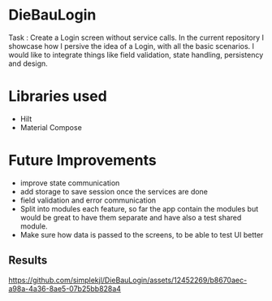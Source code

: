 # DieBauLogin

Task : Create a Login screen without service calls. 
In the current repository I showcase how I persive the idea of a Login, with all the basic scenarios. 
I would like to integrate things like field validation, state handling, persistency and design. 

# Libraries used
- Hilt
- Material Compose

# Future Improvements
- improve state communication
- add storage to save session once the services are done
- field validation and error communication
- Split into modules each feature, so far the app contain the modules but would be great to have them separate and have also a test shared module. 
- Make sure how data is passed to the screens, to be able to test UI better

## Results
https://github.com/simplekjl/DieBauLogin/assets/12452269/b8670aec-a98a-4a36-8ae5-07b25bb828a4

